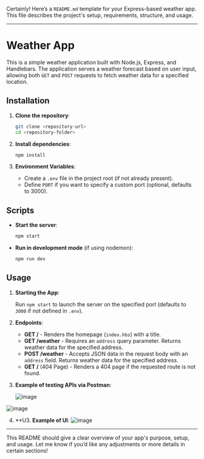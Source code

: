 Certainly! Here’s a `README.md` template for your Express-based weather app. This file describes the project's setup, requirements, structure, and usage.

---

# Weather App

This is a simple weather application built with Node.js, Express, and Handlebars. The application serves a weather forecast based on user input, allowing both `GET` and `POST` requests to fetch weather data for a specified location.


## Installation

1. **Clone the repository**:

   ```bash
   git clone <repository-url>
   cd <repository-folder>
   ```

2. **Install dependencies**:

   ```bash
   npm install
   ```

3. **Environment Variables**:

   - Create a `.env` file in the project root (if not already present).
   - Define `PORT` if you want to specify a custom port (optional, defaults to 3000).


## Scripts

- **Start the server**:

  ```bash
  npm start
  ```

- **Run in development mode** (if using nodemon):

  ```bash
  npm run dev
  ```

## Usage

1. **Starting the App**:

   Run `npm start` to launch the server on the specified port (defaults to `3000` if not defined in `.env`).

2. **Endpoints**:

   - **GET /** - Renders the homepage (`index.hbs`) with a title.
   - **GET /weather** - Requires an `address` query parameter. Returns weather data for the specified address.
   - **POST /weather** - Accepts JSON data in the request body with an `address` field. Returns weather data for the specified address.
   - **GET /** (404 Page) - Renders a 404 page if the requested route is not found.

3. **Example of testing APIs via Postman**:

   ![image](https://github.com/user-attachments/assets/1876f4df-f041-4314-8630-421c76c2ec3d)


   
![image](https://github.com/user-attachments/assets/de615740-458d-4365-852c-0b9c8d861fd0)

4. **U3. **Example of UI**:
   ![image](https://github.com/user-attachments/assets/691a48e5-bbaf-4499-8d71-b1197590c313)




---

This README should give a clear overview of your app's purpose, setup, and usage. Let me know if you’d like any adjustments or more details in certain sections!

